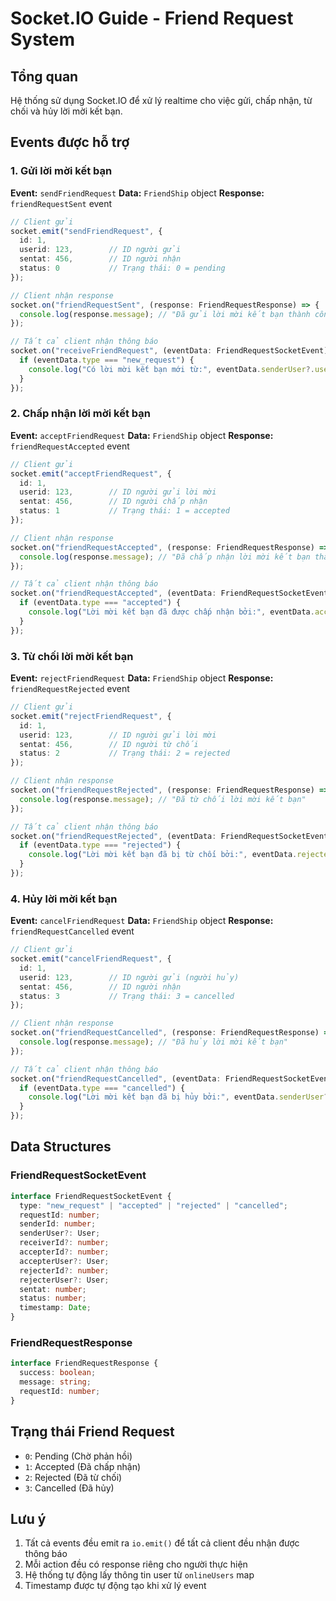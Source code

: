 # Socket.IO Guide - Friend Request System

## Tổng quan
Hệ thống sử dụng Socket.IO để xử lý realtime cho việc gửi, chấp nhận, từ chối và hủy lời mời kết bạn.

## Events được hỗ trợ

### 1. Gửi lời mời kết bạn
**Event:** `sendFriendRequest`
**Data:** `FriendShip` object
**Response:** `friendRequestSent` event

```typescript
// Client gửi
socket.emit("sendFriendRequest", {
  id: 1,
  userid: 123,        // ID người gửi
  sentat: 456,        // ID người nhận
  status: 0           // Trạng thái: 0 = pending
});

// Client nhận response
socket.on("friendRequestSent", (response: FriendRequestResponse) => {
  console.log(response.message); // "Đã gửi lời mời kết bạn thành công"
});

// Tất cả client nhận thông báo
socket.on("receiveFriendRequest", (eventData: FriendRequestSocketEvent) => {
  if (eventData.type === "new_request") {
    console.log("Có lời mời kết bạn mới từ:", eventData.senderUser?.username);
  }
});
```

### 2. Chấp nhận lời mời kết bạn
**Event:** `acceptFriendRequest`
**Data:** `FriendShip` object
**Response:** `friendRequestAccepted` event

```typescript
// Client gửi
socket.emit("acceptFriendRequest", {
  id: 1,
  userid: 123,        // ID người gửi lời mời
  sentat: 456,        // ID người chấp nhận
  status: 1           // Trạng thái: 1 = accepted
});

// Client nhận response
socket.on("friendRequestAccepted", (response: FriendRequestResponse) => {
  console.log(response.message); // "Đã chấp nhận lời mời kết bạn thành công"
});

// Tất cả client nhận thông báo
socket.on("friendRequestAccepted", (eventData: FriendRequestSocketEvent) => {
  if (eventData.type === "accepted") {
    console.log("Lời mời kết bạn đã được chấp nhận bởi:", eventData.accepterUser?.username);
  }
});
```

### 3. Từ chối lời mời kết bạn
**Event:** `rejectFriendRequest`
**Data:** `FriendShip` object
**Response:** `friendRequestRejected` event

```typescript
// Client gửi
socket.emit("rejectFriendRequest", {
  id: 1,
  userid: 123,        // ID người gửi lời mời
  sentat: 456,        // ID người từ chối
  status: 2           // Trạng thái: 2 = rejected
});

// Client nhận response
socket.on("friendRequestRejected", (response: FriendRequestResponse) => {
  console.log(response.message); // "Đã từ chối lời mời kết bạn"
});

// Tất cả client nhận thông báo
socket.on("friendRequestRejected", (eventData: FriendRequestSocketEvent) => {
  if (eventData.type === "rejected") {
    console.log("Lời mời kết bạn đã bị từ chối bởi:", eventData.rejecterUser?.username);
  }
});
```

### 4. Hủy lời mời kết bạn
**Event:** `cancelFriendRequest`
**Data:** `FriendShip` object
**Response:** `friendRequestCancelled` event

```typescript
// Client gửi
socket.emit("cancelFriendRequest", {
  id: 1,
  userid: 123,        // ID người gửi (người hủy)
  sentat: 456,        // ID người nhận
  status: 3           // Trạng thái: 3 = cancelled
});

// Client nhận response
socket.on("friendRequestCancelled", (response: FriendRequestResponse) => {
  console.log(response.message); // "Đã hủy lời mời kết bạn"
});

// Tất cả client nhận thông báo
socket.on("friendRequestCancelled", (eventData: FriendRequestSocketEvent) => {
  if (eventData.type === "cancelled") {
    console.log("Lời mời kết bạn đã bị hủy bởi:", eventData.senderUser?.username);
  }
});
```

## Data Structures

### FriendRequestSocketEvent
```typescript
interface FriendRequestSocketEvent {
  type: "new_request" | "accepted" | "rejected" | "cancelled";
  requestId: number;
  senderId: number;
  senderUser?: User;
  receiverId?: number;
  accepterId?: number;
  accepterUser?: User;
  rejecterId?: number;
  rejecterUser?: User;
  sentat: number;
  status: number;
  timestamp: Date;
}
```

### FriendRequestResponse
```typescript
interface FriendRequestResponse {
  success: boolean;
  message: string;
  requestId: number;
}
```

## Trạng thái Friend Request
- `0`: Pending (Chờ phản hồi)
- `1`: Accepted (Đã chấp nhận)
- `2`: Rejected (Đã từ chối)
- `3`: Cancelled (Đã hủy)

## Lưu ý
1. Tất cả events đều emit ra `io.emit()` để tất cả client đều nhận được thông báo
2. Mỗi action đều có response riêng cho người thực hiện
3. Hệ thống tự động lấy thông tin user từ `onlineUsers` map
4. Timestamp được tự động tạo khi xử lý event 